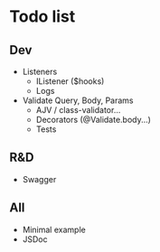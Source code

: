 # Todo list

## Dev

* Listeners
  * IListener ($hooks)
  * Logs
* Validate Query, Body, Params
  * AJV / class-validator...
  * Decorators (@Validate.body...)
  * Tests

## R&D

* Swagger

## All

* Minimal example
* JSDoc
